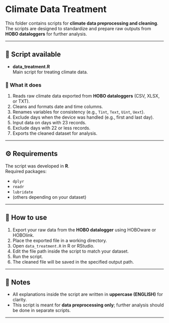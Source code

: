 # Climate Data Treatment

This folder contains scripts for **climate data preprocessing and cleaning**.  
The scripts are designed to standardize and prepare raw outputs from **HOBO dataloggers** for further analysis.

---

## 📄 Script available

- **data_treatment.R**  
  Main script for treating climate data.  

### 🔹 What it does
1. Reads raw climate data exported from **HOBO dataloggers** (CSV, XLSX, or TXT).
2. Cleans and formats date and time columns.
3. Renames variables for consistency (e.g., `Tint`, `Text`, `Uint`, `Uext`).
4. Exclude days when the device was handled (e.g., first and last day).
5. Input data on days with 23 records.
6. Exclude days with 22 or less records.
7. Exports the cleaned dataset for analysis.

---

## ⚙️ Requirements

The script was developed in **R**.  
Required packages:
- `dplyr`
- `readr`
- `lubridate`
- (others depending on your dataset)

---

## 🚀 How to use

1. Export your raw data from the **HOBO datalogger** using HOBOware or HOBOlink.  
2. Place the exported file in a working directory.  
3. Open `data_treatment.R` in R or RStudio.  
4. Edit the file path inside the script to match your dataset.  
5. Run the script.  
6. The cleaned file will be saved in the specified output path.  

---

## 📌 Notes

- All explanations inside the script are written in **uppercase (ENGLISH)** for clarity.  
- This script is meant for **data preprocessing only**; further analysis should be done in separate scripts.

---

